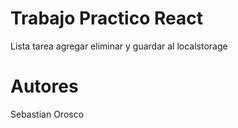 # Trabajo Practico React
Lista tarea agregar eliminar y guardar al localstorage 

# Autores
Sebastian Orosco
